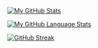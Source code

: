 [![My GitHub Stats](https://github-readme-stats.vercel.app/api/?username=DarkStarStrixjasongaylord&count_private=true&theme=tokyonight&showicons=true)]()

[![My GitHub Language Stats](https://github-readme-stats.vercel.app/api/top-langs/?username=DarkStarStrixjasongaylord&langs_count=5&theme=tokyonight)]()

[![GitHub Streak](http://github-readme-streak-stats.herokuapp.com?user=DarkStarStrix&theme=dark&background=000000)](https://git.io/streak-stats)

